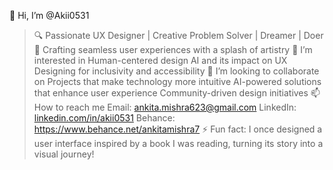 👋 Hi, I’m @Akii0531
   > 🔍 Passionate UX Designer | Creative Problem Solver | Dreamer | Doer
   > 🎨 Crafting seamless user experiences with a splash of artistry
👀 I’m interested in
   > Human-centered design
   > AI and its impact on UX
   > Designing for inclusivity and accessibility
💞️ I’m looking to collaborate on
   > Projects that make technology more intuitive
   > AI-powered solutions that enhance user experience
   > Community-driven design initiatives
📫 How to reach me
   > Email: ankita.mishra623@gmail.com
   > LinkedIn: [linkedin.com/in/akii0531](https://www.linkedin.com/in/ankita-mishra-b6a9465b/)
   > Behance: https://www.behance.net/ankitamishra7
⚡ Fun fact:
  > I once designed a user interface inspired by a book I was reading, turning its story into a visual journey!

 
<!---
Akii0531/Akii0531 is a ✨ special ✨ repository because its `README.md` (this file) appears on your GitHub profile.
You can click the Preview link to take a look at your changes.
--->
